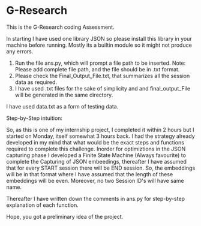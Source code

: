 # G-Research
This is the G-Research coding Assessment.


In starting I have used one library JSON
so please install this library in your machine before running. Mostly its a builtin module so it might not produce any errors.
1. Run the file ans.py, which will prompt a file path to be inserted. Note: Please add complete file path, and the file should be in .txt format.
2. Please check the Final_Output_File.txt, that summarizes all the session data as required.
3. I have used .txt files for the sake of simplicity and and final_output_File will be generated in the same directory.


I have used data.txt as a form of testing data.


Step-by-Step intuition:

So, as this is one of my internship project, I completed it within 2 hours but I started on Monday, itself somewhat 3 hours back.
I had the strategy already developed in my mind that what would be the exact steps and functions required to complete this challenge.
Inorder for optimiztions in the JSON capturing phase I developed a Finite State Machine (Always favourite) to complete the Capturing of JSON embeedings, thereafter I have assumed that for every START session there will be END session. So, the embeddings will be in that format where I have assumed that the length of these embeddings will be even. Moreover, no two Session ID's will have same name.

Thereafter I have written down the comments in ans.py for step-by-step explanation of each function.


Hope, you got a preliminary idea of the project.
